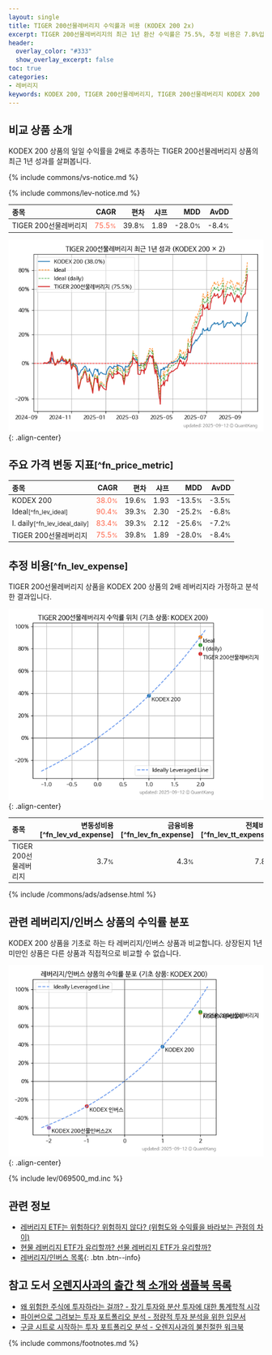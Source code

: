 ```yaml
---
layout: single
title: TIGER 200선물레버리지 수익률과 비용 (KODEX 200 2x)
excerpt: TIGER 200선물레버리지의 최근 1년 환산 수익률은 75.5%, 추정 비용은 7.8%입니다.
header:
  overlay_color: "#333"
  show_overlay_excerpt: false
toc: true
categories:
- 레버리지
keywords: KODEX 200, TIGER 200선물레버리지, TIGER 200선물레버리지 KODEX 200 비교, 267770, 069500, 267770 267770 비교
---
```


## 비교 상품 소개


KODEX 200 상품의 일일 수익률을 2배로 추종하는 TIGER 200선물레버리지 상품의 최근 1년 성과를 살펴봅니다.





{% include commons/vs-notice.md %}

{% include commons/lev-notice.md %}

| **종목** | **CAGR** | **편차** | **샤프** | **MDD** | **AvDD** |
| :------------ | ------: | -----------: | -------: | ------: | -------: |
| TIGER 200선물레버리지 | <span style="color: tomato">75.5<small>%</small></span> | 39.8<small>%</small> | 1.89 | -28.0<small>%</small> | -8.4<small>%</small> |

<!-- more -->


![TIGER 200선물레버리지](/lev/images/267770.png){: .align-center}


## 주요 가격 변동 지표<small>[^fn_price_metric]</small>


| **종목** | **CAGR** | **편차** | **샤프** | **MDD** | **AvDD** |
| :------------ | ------: | -----------: | -------: | ------: | -------: |
| KODEX 200 | <span style="color: tomato">38.0<small>%</small></span> | 19.6<small>%</small> | 1.93 | -13.5<small>%</small> | -3.5<small>%</small> |
| Ideal<small>[^fn_lev_ideal]</small> | <span style="color: tomato">90.4<small>%</small></span> | 39.3<small>%</small> | 2.30 | -25.2<small>%</small> | -6.8<small>%</small> |
| I. daily<small>[^fn_lev_ideal_daily]</small> | <span style="color: tomato">83.4<small>%</small></span> | 39.3<small>%</small> | 2.12 | -25.6<small>%</small> | -7.2<small>%</small> |
| TIGER 200선물레버리지 | <span style="color: tomato">75.5<small>%</small></span> | 39.8<small>%</small> | 1.89 | -28.0<small>%</small> | -8.4<small>%</small> |


## 추정 비용<small>[^fn_lev_expense]</small><a id="expense"></a>

TIGER 200선물레버리지 상품을 KODEX 200 상품의 2배 레버리지라 가정하고 분석한 결과입니다.

![TIGER 200선물레버리지](/lev/images/267770_ideal.png){: .align-center}

| **종목** | **변동성비용**[^fn_lev_vd_expense] | **금융비용**[^fn_lev_fn_expense] | **전체비용**[^fn_lev_tt_expense] |
| :------------ | ------: | -----------: | -------: |
| TIGER 200선물레버리지 | 3.7<small>%</small> | 4.3<small>%</small> | 7.8<small>%</small> |

{% include /commons/ads/adsense.html %}



## 관련 레버리지/인버스 상품의 수익률 분포

KODEX 200 상품을 기초로 하는 타 레버리지/인버스 상품과 비교합니다. 상장된지 1년 미만인 상품은 다른 상품과 직접적으로 비교할 수 없습니다.

![KODEX 200](/lev/images/069500_ideal.png){: .align-center}

{% include lev/069500_md.inc %}


## 관련 정보

- [레버리지 ETF는 위험하다? 위험하지 않다? (위험도와 수익률을 바라보는 관점의 차이)](https://kongdori.tistory.com/182)
- [현물 레버리지 ETF가 유리할까? 선물 레버리지 ETF가 유리할까?](https://kongdori.tistory.com/149)
- [레버리지/인버스 목록](/lev/){: .btn .btn--info}


## 참고 도서 [오렌지사과의 출간 책 소개와 샘플북 목록](https://kongdori.tistory.com/691)

- [왜 위험한 주식에 투자하라는 걸까? - 장기 투자와 분산 투자에 대한 통계학적 시각](https://kongdori.tistory.com/421)
- [파이썬으로 그려보는 투자 포트폴리오 분석  - 정량적 투자 분석을 위한 입문서](https://kongdori.tistory.com/643)
- [구글 시트로 시작하는 투자 포트폴리오 분석 - 오렌지사과의 불친절한 워크북](https://kongdori.tistory.com/449)

{% include commons/footnotes.md %}
